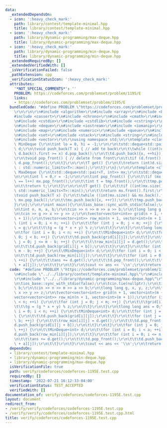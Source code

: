 ```yaml
---
data:
  _extendedDependsOn:
  - icon: ':heavy_check_mark:'
    path: library/contest/template-minimal.hpp
    title: library/contest/template-minimal.hpp
  - icon: ':heavy_check_mark:'
    path: library/dynamic-programming/max-deque.hpp
    title: library/dynamic-programming/max-deque.hpp
  - icon: ':heavy_check_mark:'
    path: library/dynamic-programming/min-deque.hpp
    title: library/dynamic-programming/min-deque.hpp
  _extendedRequiredBy: []
  _extendedVerifiedWith: []
  _isVerificationFailed: false
  _pathExtension: cpp
  _verificationStatusIcon: ':heavy_check_mark:'
  attributes:
    '*NOT_SPECIAL_COMMENTS*': ''
    PROBLEM: https://codeforces.com/problemset/problem/1195/E
    links:
    - https://codeforces.com/problemset/problem/1195/E
  bundledCode: "#define PROBLEM \"https://codeforces.com/problemset/problem/1195/E\"\
    \r\n\r\n\r\n#include <algorithm>\r\n#include <array>\r\n#include <bitset>\r\n\
    #include <cassert>\r\n#include <chrono>\r\n#include <cmath>\r\n#include <complex>\r\
    \n#include <cstdio>\r\n#include <cstdlib>\r\n#include <cstring>\r\n#include <ctime>\r\
    \n#include <deque>\r\n#include <iostream>\r\n#include <iomanip>\r\n#include <list>\r\
    \n#include <map>\r\n#include <numeric>\r\n#include <queue>\r\n#include <random>\r\
    \n#include <set>\r\n#include <stack>\r\n#include <string>\r\n#include <unordered_map>\r\
    \n#include <vector>\r\n\r\nusing namespace std;\n\r\ntemplate <class T> struct\
    \ MinDeque {\r\n\tint lo = 0, hi = -1;\r\n\r\n\tstd::deque<std::pair<T, int>>\
    \ d;\r\n\tvoid push_back(T x) { // add to back\r\n\t\twhile ((int)d.size() &&\
    \ d.back().first >= x) d.pop_back();\r\n\t\td.push_back({x, ++hi});\r\n\t}\r\n\
    \r\n\tvoid pop_front() { // delete from front\r\n\t\tif (d.front().second == lo++)\
    \ d.pop_front();\r\n\t}\r\n\r\n\tT get() {\r\n\t\treturn (int)d.size() ? d.front().first\
    \ : std::numeric_limits<T>::max();\r\n\t}\r\n};\r\n\r\ntemplate <class T> struct\
    \ MaxDeque {\r\n\tstd::deque<std::pair<T, int>> mx;\r\n\tstd::deque<int> tmp;\r\
    \n\r\n\tint l = 0,r = -1;\r\n\r\n\tint pop_front() {\r\n\t\tif (mx.front().second\
    \ == l++) mx.pop_front();\r\n\t\tint t = tmp.front();\r\n\t\ttmp.pop_front();\r\
    \n\t\treturn t;\r\n\t}\r\n\r\n\tT get() {\r\n\t\tif ((int)mx.size() == 0) return\
    \ std::numeric_limits<T>::min();\r\n\t\treturn mx.front().first;\r\n\t}\r\n\r\n\
    \tvoid push_back(T x) {\r\n\t\twhile ((int)mx.size() && mx.back().first <= x)\
    \ mx.pop_back();\r\n\t\tmx.push_back({x, ++r});\r\n\t\ttmp.push_back(x);\r\n\t\
    }\r\n};\r\n\r\nint main(){\r\n\tios_base::sync_with_stdio(false);\r\n\tcin.tie(nullptr);\r\
    \n\tint n, m, a, b;\r\n\tcin >> n >> m >> a >> b;\r\n\tlong long g, x, y, z;\r\
    \n\tcin >> g >> x >> y >> z;\r\n\tvector<vector<int>> grid(n + 1, vector<int>(m\
    \ + 1));\r\n\tvector<vector<int>> row_min(n + 1, vector<int>(m + 1));\r\n\tfor\
    \ (int i = 0; i < n; ++i) {\r\n\t\tfor (int j = 0; j < m; ++j) {\r\n\t\t\tgrid[i][j]\
    \ = g;\r\n\t\t\tg = (g * x + y) % z;\r\n\t\t}\r\n\t}\r\n\tlong long ans = 0;\r\
    \n\tfor (int i = 0; i < n; ++i) {\r\n\t\tMinDeque<int> d;\r\n\t\tfor (int j =\
    \ 0; j < b; ++j) {\r\n\t\t\td.push_back(grid[i][j]);\r\n\t\t}\r\n\t\tfor (int\
    \ j = 0; j <= m - b; ++j) {\r\n\t\t\trow_min[i][j] = d.get();\r\n\t\t\td.pop_front();\r\
    \n\t\t\td.push_back(grid[i][j + b]);\r\n\t\t}\r\n\t}\r\n\tfor (int j = 0; j <=\
    \ m - b; ++j) {\r\n\t\tMinDeque<int> d;\r\n\t\tfor (int i = 0; i < a; ++i) {\r\
    \n\t\t\td.push_back(row_min[i][j]);\r\n\t\t}\r\n\t\tfor (int i = 0; i <= n - a;\
    \ ++i) {\r\n\t\t\tans += d.get();\r\n\t\t\td.pop_front();\r\n\t\t\td.push_back(row_min[i\
    \ + a][j]);\r\n\t\t}\r\n\t}\r\n\tcout << ans << '\\n';\r\n\treturn 0;\r\n}\n"
  code: "#define PROBLEM \"https://codeforces.com/problemset/problem/1195/E\"\r\n\r\
    \n#include \"../../library/contest/template-minimal.hpp\"\r\n#include \"../../library/dynamic-programming/min-deque.hpp\"\
    \r\n#include \"../../library/dynamic-programming/max-deque.hpp\"\r\n\r\nint main(){\r\
    \n\tios_base::sync_with_stdio(false);\r\n\tcin.tie(nullptr);\r\n\tint n, m, a,\
    \ b;\r\n\tcin >> n >> m >> a >> b;\r\n\tlong long g, x, y, z;\r\n\tcin >> g >>\
    \ x >> y >> z;\r\n\tvector<vector<int>> grid(n + 1, vector<int>(m + 1));\r\n\t\
    vector<vector<int>> row_min(n + 1, vector<int>(m + 1));\r\n\tfor (int i = 0; i\
    \ < n; ++i) {\r\n\t\tfor (int j = 0; j < m; ++j) {\r\n\t\t\tgrid[i][j] = g;\r\n\
    \t\t\tg = (g * x + y) % z;\r\n\t\t}\r\n\t}\r\n\tlong long ans = 0;\r\n\tfor (int\
    \ i = 0; i < n; ++i) {\r\n\t\tMinDeque<int> d;\r\n\t\tfor (int j = 0; j < b; ++j)\
    \ {\r\n\t\t\td.push_back(grid[i][j]);\r\n\t\t}\r\n\t\tfor (int j = 0; j <= m -\
    \ b; ++j) {\r\n\t\t\trow_min[i][j] = d.get();\r\n\t\t\td.pop_front();\r\n\t\t\t\
    d.push_back(grid[i][j + b]);\r\n\t\t}\r\n\t}\r\n\tfor (int j = 0; j <= m - b;\
    \ ++j) {\r\n\t\tMinDeque<int> d;\r\n\t\tfor (int i = 0; i < a; ++i) {\r\n\t\t\t\
    d.push_back(row_min[i][j]);\r\n\t\t}\r\n\t\tfor (int i = 0; i <= n - a; ++i) {\r\
    \n\t\t\tans += d.get();\r\n\t\t\td.pop_front();\r\n\t\t\td.push_back(row_min[i\
    \ + a][j]);\r\n\t\t}\r\n\t}\r\n\tcout << ans << '\\n';\r\n\treturn 0;\r\n}"
  dependsOn:
  - library/contest/template-minimal.hpp
  - library/dynamic-programming/min-deque.hpp
  - library/dynamic-programming/max-deque.hpp
  isVerificationFile: true
  path: verify/codeforces/codeforces-1195E.test.cpp
  requiredBy: []
  timestamp: '2022-07-21 16:12:33-04:00'
  verificationStatus: TEST_ACCEPTED
  verifiedWith: []
documentation_of: verify/codeforces/codeforces-1195E.test.cpp
layout: document
redirect_from:
- /verify/verify/codeforces/codeforces-1195E.test.cpp
- /verify/verify/codeforces/codeforces-1195E.test.cpp.html
title: verify/codeforces/codeforces-1195E.test.cpp
---
```

